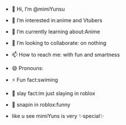 - 👋 Hi, I’m @mimiYunsu
- 👀 I’m interested in:anime and Vtubers
- 🌱 I’m currently learning about:Anime 
- 💞️ I’m looking to collaborate: on nothing 
- 📫 How to reach me: with fun and smartness
- 😄 Pronouns:
- ⚡ Fun fact:swiming
- 💅 slay fact:im just slaying in roblox
- 🤳 snapin in roblox:funny

- like u see mimiYuns is very ✨️special✨️
